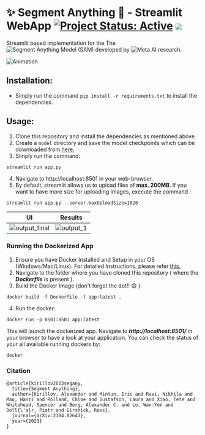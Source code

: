 # ✨ Segment Anything 🚀 - Streamlit WebApp [![Project Status: Active](https://www.repostatus.org/badges/latest/active.svg)](https://www.repostatus.org/#active) [![](https://img.shields.io/badge/Prateek-Ralhan-brightgreen.svg?colorB=ff0000)](https://prateekralhan.github.io/)
Streamlit based implementation for the The ![Segment Anything Model (SAM)](https://github.com/facebookresearch/segment-anything) developed by ![Meta AI research](https://github.com/facebookresearch).

![Animation](https://user-images.githubusercontent.com/29462447/230743437-8896afca-774c-48b9-8c53-b959a89501ab.gif)

## Installation:
* Simply run the command ```pip install -r requirements.txt``` to install the dependencies.

## Usage:
1. Clone this repository and install the dependencies as mentioned above.
2. Create a ```model``` directory and save the model checkpoints which can be downloaded from [here.](https://github.com/facebookresearch/segment-anything#model-checkpoints)
3. Simply run the command: 
```
streamlit run app.py
```
4. Navigate to http://localhost:8501 in your web-browser.
5. By default, streamlit allows us to upload files of **max. 200MB**. If you want to have more size for uploading images, execute the command :
```
streamlit run app.py --server.maxUploadSize=1028
```

| UI  | Results  |
|-----|----------|
| ![output_final](https://user-images.githubusercontent.com/29462447/230743523-6aaae5cc-9492-40ba-91e5-cb7bf62e322a.png)  | ![output_1](https://user-images.githubusercontent.com/29462447/230743520-fe039b06-1d52-4d8d-b361-8765d103b5d2.png)  |

### Running the Dockerized App
1. Ensure you have Docker Installed and Setup in your OS (Windows/Mac/Linux). For detailed Instructions, please refer [this.](https://docs.docker.com/engine/install/)
2. Navigate to the folder where you have cloned this repository ( where the ***Dockerfile*** is present ).
3. Build the Docker Image (don't forget the dot!! :smile: ): 
```
docker build -f Dockerfile -t app:latest .
```
4. Run the docker:
```
docker run -p 8501:8501 app:latest
```

This will launch the dockerized app. Navigate to ***http://localhost:8501/*** in your browser to have a look at your application. You can check the status of your all available running dockers by:
```
docker 
```


### Citation
```
@article{kirillov2023segany,
  title={Segment Anything}, 
  author={Kirillov, Alexander and Mintun, Eric and Ravi, Nikhila and Mao, Hanzi and Rolland, Chloe and Gustafson, Laura and Xiao, Tete and Whitehead, Spencer and Berg, Alexander C. and Lo, Wan-Yen and Doll{\'a}r, Piotr and Girshick, Ross},
  journal={arXiv:2304.02643},
  year={2023}
}
```
